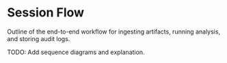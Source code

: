# Session Flow

Outline of the end-to-end workflow for ingesting artifacts, running analysis, and storing audit logs.

TODO: Add sequence diagrams and explanation.
